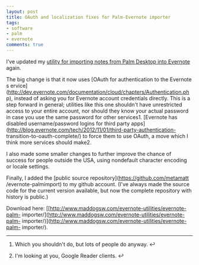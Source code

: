 ```yaml
---
layout: post
title: OAuth and localization fixes for Palm-Evernote importer
tags:
- software
- palm
- evernote
comments: true
---
```

I’ve updated my [utility for importing notes from Palm Desktop into
Evernote](http://www.maddogsw.com/evernote-utilities/evernote-palm-importer/)
again.

The big change is that it now uses [OAuth for authentication to the Evernote s
ervice](http://dev.evernote.com/documentation/cloud/chapters/Authentication.ph
p), instead of asking you for Evernote account credentials directly. This is a
step forward in general; utilities like this one shouldn't have unrestricted
access to your entire account, nor should they know your actual password in
case you use the same password for other services1. [Evernote has disabled
username/password logins for third party
apps](http://blog.evernote.com/tech/2012/11/01/third-party-authentication-
transition-to-oauth-complete/) to force them to use OAuth, a move which I
think more services should make2.

I also made some smaller changes to further improve the chance of success for
people outside the USA, using nondefault character encoding or locale
settings.

Finally, I added the [public source repository](https://github.com/metamatt
/evernote-palmimport) to my github account. (I've always made the source code
for the current version available, but now the complete repository with
history is public.)

Download here: [[http://www.maddogsw.com/evernote-utilities/evernote-palm-
importer/](http://www.maddogsw.com/evernote-utilities/evernote-palm-
importer/)](http://www.maddogsw.com/evernote-utilities/evernote-palm-
importer/).

* * *

  1. Which you shouldn't do, but lots of people do anyway. ↩

  2. I'm looking at you, Google Reader clients. ↩

